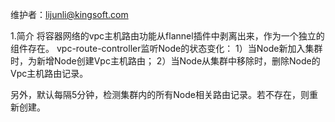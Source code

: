 维护者：<lijunli@kingsoft.com>

1.简介
  将容器网络的vpc主机路由功能从flannel插件中剥离出来，作为一个独立的组件存在。
  vpc-route-controller监听Node的状态变化：
  1）当Node新加入集群时，为新增Node创建Vpc主机路由；
  2）当Node从集群中移除时，删除Node的Vpc主机路由记录。

  另外，默认每隔5分钟，检测集群内的所有Node相关路由记录。若不存在，则重新创建。


